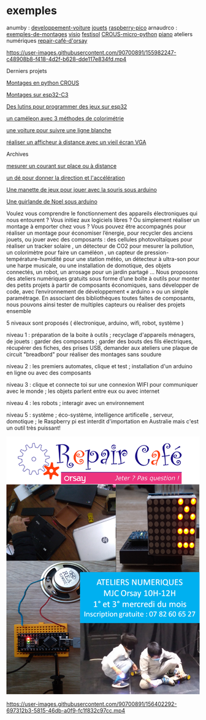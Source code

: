 # exemples

anumby : [developpement-voiture](https://github.com/anumby-source/developpement-voiture/wiki) [jouets](https://github.com/anumby-source/jouets/wiki) [raspberry-pico](https://github.com/anumby-source/raspberry-pico/wiki) arnaudrco : [exemples-de-montages](https://github.com/arnaudrco/exemples/wiki) [visio](https://github.com/arnaudrco/visio/wiki) [festisol](https://github.com/arnaudrco/festisol/wiki) [CROUS-micro-python](https://github.com/arnaudrco/CROUS-micro-python/wiki) [piano](https://github.com/arnaudrco/piano-pour-adulte-debutant/wiki) ateliers numériques [repair-café-d'orsay](https://www.repaircafe-orsay.org/category/blog/ateliers-numeriques-blog/)


https://user-images.githubusercontent.com/90700891/155982247-c48908b8-f418-4d2f-b628-dde117e834fd.mp4


Derniers projets

[Montages en python CROUS](https://github.com/arnaudrco/CROUS-micro-python)

[Montages sur esp32-C3](https://github.com/arnaudrco/CROUS-micro-python/blob/main/read-me-esp-C3.pdf)

[Des lutins pour programmer des jeux sur esp32](https://github.com/arnaudrco/exemples/blob/main/esp-Sprites/read-me-sprites.pdf)

[un caméleon avec 3 méthodes de colorimétrie](https://github.com/arnaudrco/exemples/blob/main/cameleon/read-me-cameleon.pdf)

[une voiture pour suivre une ligne blanche](https://github.com/anumby-source/jouets/blob/main/voiture-eclairee/read-me-voiture-eclairee.pdf)

[réaliser un afficheur à distance avec un vieil écran VGA](https://github.com/anumby-source/jouets/blob/main/affichage-a-distance/read-me-affichage.pdf)

Archives

[mesurer un courant sur place ou à distance](https://github.com/arnaudrco/exemples/blob/main/read-me-boucle-de-courant.pdf)

[un dé pour donner la direction et l'accélération](https://github.com/arnaudrco/exemples/blob/main/de-accelerometre/de-accelerom%C3%A8tre.mp4)

[Une manette de jeux pour jouer avec la souris sous arduino](https://github.com/arnaudrco/exemples/blob/main/manette-de-jeux-pro/read-me-manette.pdf)

[Une guirlande de Noel sous arduino](https://github.com/arnaudrco/exemples/blob/main/guirlande/read-me-guirlande.pdf)


Voulez vous comprendre le fonctionnement des appareils électroniques qui nous entourent ? Vous initiez aux logiciels libres ? Ou simplement réaliser un montage à emporter chez vous ?
Vous pouvez être accompagnés pour réaliser un montage pour économiser l’énergie,  pour recycler des anciens jouets,  ou jouer avec des composants : des cellules photovoltaïques pour réaliser un tracker solaire , un détecteur de CO2 pour mesurer la pollution, un colorimètre pour faire un caméléon , un capteur de pression-température-humidité  pour une station météo, un détecteur à ultra-son pour une harpe musicale, ou une installation de domotique, des objets connectés, un robot, un arrosage pour un jardin partagé …
Nous proposons des ateliers numériques gratuits sous forme d’une boîte à outils pour monter des petits projets à partir de composants économiques, sans développer de code, avec l’environnement de développement « arduino » ou un simple paramétrage. En associant des bibliothèques toutes faites de composants, nous pouvons ainsi tester de multiples capteurs ou réaliser des projets ensemble

5 niveaux sont proposés ( électronique, arduino, wifi, robot, système )

niveau 1  : préparation de la boite à outils ; recyclage d'appareils ménagers, de jouets : garder des composants ; garder des bouts des fils électriques, récupérer des fiches, des prises USB, demander aux ateliers une plaque de circuit  "breadbord" pour réaliser des montages sans soudure

niveau 2 : les premiers automates, clique et test ; installation d'un arduino en ligne ou avec des composants

niveau 3 :  clique et connecte toi sur une connexion WIFI pour communiquer avec le monde ; les objets parlent entre eux ou avec internet

niveau 4 : les robots ; interagir avec un environnement

niveau 5 : système ; éco-système, intelligence artificelle , serveur, domotique ; le Raspberry pi est interdit d'importation en Australie mais c'est un outil très puissant! 

![affiche](https://github.com/arnaudrco/exemples/blob/main/affiche.png)

https://user-images.githubusercontent.com/90700891/156402292-697312b3-5815-46db-a0f9-fc1f832c97cc.mp4




